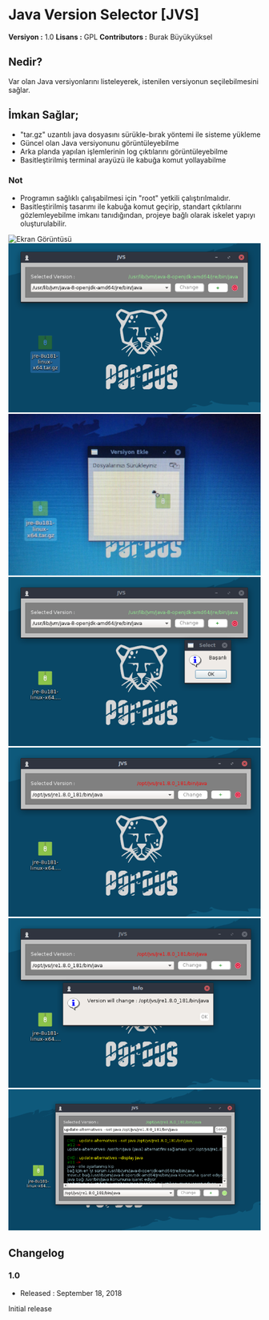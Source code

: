 # Java Version Selector [JVS]

**Versiyon	:**  1.0
**Lisans  	:**  GPL
**Contributors  :**  Burak Büyükyüksel
   

## Nedir?

Var olan Java versiyonlarını listeleyerek, istenilen versiyonun seçilebilmesini sağlar.

## İmkan Sağlar;

*	"tar.gz" uzantılı java dosyasını sürükle-bırak yöntemi ile sisteme yükleme
*	Güncel olan Java versiyonunu görüntüleyebilme
*	Arka planda yapılan işlemlerinin log çıktılarını görüntüleyebilme
*	Basitleştirilmiş terminal arayüzü ile kabuğa komut yollayabilme

### Not
* Programın sağlıklı çalışabilmesi için "root" yetkili çalıştırılmalıdır.
* Basitleştirilmiş tasarımı ile kabuğa komut geçirip, standart çıktılarını gözlemleyebilme imkanı tanıdığından, projeye bağlı olarak iskelet yapıyı oluşturulabilir.

![Ekran Görüntüsü](resources/screenshoots/ss00.png)
![Ekran Görüntüsü](resources/screenshoots/ss01.png)
![Ekran Görüntüsü](resources/screenshoots/ss02.png)
![Ekran Görüntüsü](resources/screenshoots/ss03.png)
![Ekran Görüntüsü](resources/screenshoots/ss04.png)
![Ekran Görüntüsü](resources/screenshoots/ss05.png)
![Ekran Görüntüsü](resources/screenshoots/ss06.png)





## Changelog

### 1.0
* Released : September 18, 2018

Initial release